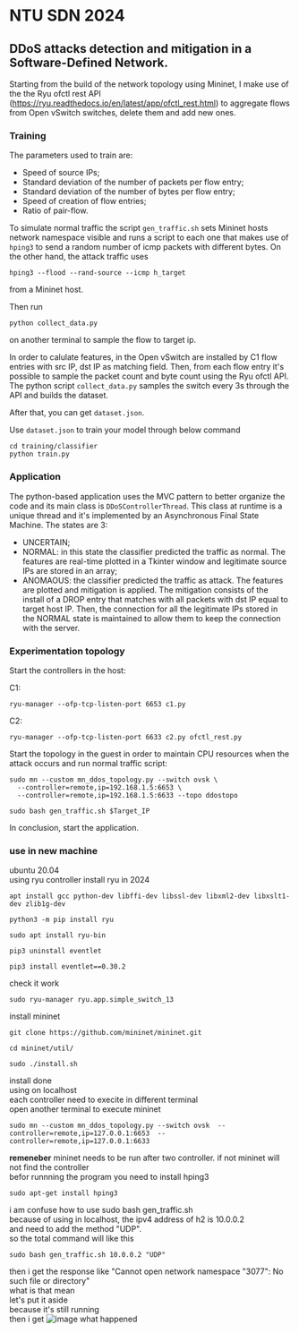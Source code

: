 # NTU SDN 2024

## DDoS attacks detection and mitigation in a Software-Defined Network.

Starting from the build of the network topology using Mininet, I make use of the the Ryu ofctl rest API (https://ryu.readthedocs.io/en/latest/app/ofctl_rest.html) 
to aggregate flows from Open vSwitch switches, delete them and add new ones.



### Training

The parameters used to train are:

- Speed of source IPs;
- Standard deviation of the number of packets per flow entry;
- Standard deviation of the number of bytes per flow entry;
- Speed of creation of flow entries;
- Ratio of pair-flow.

To simulate normal traffic the script ```gen_traffic.sh``` sets Mininet hosts network namespace visible and runs a script to each one that makes use of ```hping3``` to send a random number of icmp packets with different bytes.
On the other hand, the attack traffic uses 
```
hping3 --flood --rand-source --icmp h_target
```
from a Mininet host.

Then run 
```
python collect_data.py
```
on another terminal to sample the flow to target ip.

In order to calulate features, in the Open vSwitch are installed by C1 flow entries with src IP, dst IP as matching field. Then, from each flow entry it's possible 
to sample the packet count and byte count using the Ryu ofctl API. The python script ```collect_data.py``` samples the switch every 3s through the API and builds the dataset.

After that, you can get `dataset.json`.

Use `dataset.json` to train your model through below command
```
cd training/classifier
python train.py
```


### Application

The python-based application uses the MVC pattern to better organize the code and its main class is ```DDoSControllerThread```.
This class at runtime is a unique thread and it's implemented by an Asynchronous Final State Machine.
The states are 3:
- UNCERTAIN;
- NORMAL: in this state the classifier predicted the traffic as normal. The features are real-time plotted in a Tkinter window and legitimate source IPs are stored in an array;
- ANOMAOUS: the classifier predicted the traffic as attack. The features are plotted and mitigation is applied. The mitigation consists of the install of a DROP entry that matches with all packets with dst IP equal to target host IP. Then, the connection for all the legitimate IPs stored in the NORMAL state is maintained to allow them to keep the connection with the server.


### Experimentation topology



Start the controllers in the host:

C1: 
``` 
ryu-manager --ofp-tcp-listen-port 6653 c1.py
```

C2: 
```
ryu-manager --ofp-tcp-listen-port 6633 c2.py ofctl_rest.py
```

Start the topology in the guest in order to maintain CPU resources when the attack occurs and run normal traffic script:

```
sudo mn --custom mn_ddos_topology.py --switch ovsk \
  --controller=remote,ip=192.168.1.5:6653 \
  --controller=remote,ip=192.168.1.5:6633 --topo ddostopo
```
```
sudo bash gen_traffic.sh $Target_IP
```


In conclusion, start the application.


### use in new machine
ubuntu 20.04<br>
using ryu controller 
install ryu in 2024
```
apt install gcc python-dev libffi-dev libssl-dev libxml2-dev libxslt1-dev zlib1g-dev
```
```
python3 -m pip install ryu
```
```
sudo apt install ryu-bin
```
```
pip3 uninstall eventlet
```
```
pip3 install eventlet==0.30.2
```
check it work
```
sudo ryu-manager ryu.app.simple_switch_13
```
install mininet
```
git clone https://github.com/mininet/mininet.git
```
```
cd mininet/util/
```
```
sudo ./install.sh
```
install done<br>
using on localhost<br>
each controller need to execite in different terminal<br>
open another terminal to execute mininet 
```
sudo mn --custom mn_ddos_topology.py --switch ovsk  --controller=remote,ip=127.0.0.1:6653  --controller=remote,ip=127.0.0.1:6633
```
**remeneber**  mininet needs to be run after two controller. if not mininet will not find the controller<br>
befor runnning the program you need to install hping3
```
sudo apt-get install hping3
```
i am confuse how to use sudo bash gen_traffic.sh<br>
because of using in localhost, the ipv4 address of h2 is 10.0.0.2 <br>
and need to add the method "UDP".<br>
so the total command will like this
```
sudo bash gen_traffic.sh 10.0.0.2 "UDP"
```
then i get the response like "Cannot open network namespace "3077": No such file or directory"<br>
what is that mean <br>
let's put it aside <br>
because it's still running <br>
then i get
![image](https://github.com/ianyang66/NTU-SDN-2024/assets/106331489/c025dba9-a18b-4fc7-8cf8-316c63c0196e)
what happened
